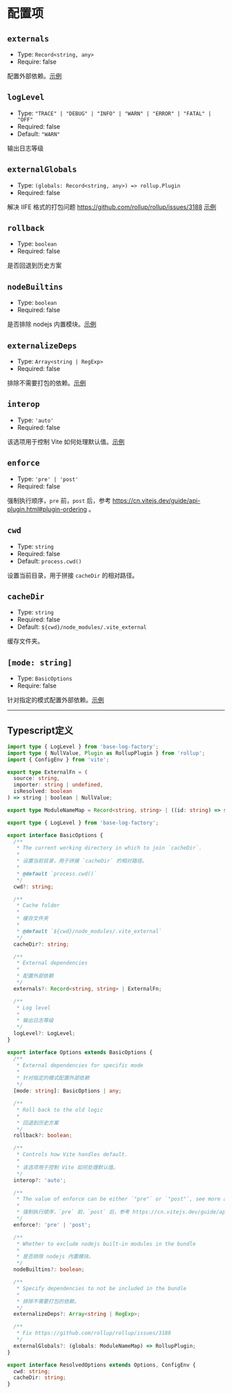 # 配置项

## `externals`
* Type: `Record<string, any>`
* Require: false

配置外部依赖。[示例](/zh/plugins/vite-plugin-external/usage#基础使用)

## `logLevel`
* Type: `"TRACE" | "DEBUG" | "INFO" | "WARN" | "ERROR" | "FATAL" | "OFF"`
* Required: false
* Default: `"WARN"`

输出日志等级

## `externalGlobals`
* Type: `(globals: Record<string, any>) => rollup.Plugin`
* Required: false

解决 IIFE 格式的打包问题 https://github.com/rollup/rollup/issues/3188 [示例](/zh/plugins/vite-plugin-external/usage#解决-iife-格式的打包问题)

## `rollback`
* Type: `boolean`
* Required: false

是否回退到历史方案

## `nodeBuiltins`
* Type: `boolean`
* Required: false

是否排除 nodejs 内置模块。[示例](/zh/plugins/vite-plugin-external/usage#构建时仅排除依赖)

## `externalizeDeps`
* Type: `Array<string | RegExp>`
* Required: false

排除不需要打包的依赖。[示例](/zh/plugins/vite-plugin-external/usage#构建时仅排除依赖)

## `interop`
* Type: `'auto'`
* Required: false

该选项用于控制 Vite 如何处理默认值。[示例](/zh/plugins/vite-plugin-external/usage#运行时检测外部依赖)

## `enforce`
* Type: `'pre' | 'post'`
* Required: false

强制执行顺序，`pre` 前，`post` 后，参考 https://cn.vitejs.dev/guide/api-plugin.html#plugin-ordering 。

## `cwd`
* Type: `string`
* Required: false
* Default: `process.cwd()`

设置当前目录，用于拼接 `cacheDir` 的相对路径。

## `cacheDir`
* Type: `string`
* Required: false
* Default: `${cwd}/node_modules/.vite_external`

缓存文件夹。

## `[mode: string]`
* Type: `BasicOptions`
* Require: false

针对指定的模式配置外部依赖。[示例](/zh/plugins/vite-plugin-external/usage#多模式场景配置)

---

## Typescript定义

```ts
import type { LogLevel } from 'base-log-factory';
import type { NullValue, Plugin as RollupPlugin } from 'rollup';
import { ConfigEnv } from 'vite';

export type ExternalFn = (
  source: string,
  importer: string | undefined,
  isResolved: boolean
) => string | boolean | NullValue;

export type ModuleNameMap = Record<string, string> | ((id: string) => string);

export type { LogLevel } from 'base-log-factory';

export interface BasicOptions {
  /**
   * The current working directory in which to join `cacheDir`.
   *
   * 设置当前目录，用于拼接 `cacheDir` 的相对路径。
   *
   * @default `process.cwd()`
   */
  cwd?: string;

  /**
   * Cache folder
   *
   * 缓存文件夹
   *
   * @default `${cwd}/node_modules/.vite_external`
   */
  cacheDir?: string;

  /**
   * External dependencies
   *
   * 配置外部依赖
   */
  externals?: Record<string, string> | ExternalFn;

  /**
   * Log level
   *
   * 输出日志等级
   */
  logLevel?: LogLevel;
}

export interface Options extends BasicOptions {
  /**
   * External dependencies for specific mode
   *
   * 针对指定的模式配置外部依赖
   */
  [mode: string]: BasicOptions | any;

  /**
   * Roll back to the old logic
   *
   * 回退到历史方案
   */
  rollback?: boolean;

  /**
   * Controls how Vite handles default.
   *
   * 该选项用于控制 Vite 如何处理默认值。
   */
  interop?: 'auto';

  /**
   * The value of enforce can be either `"pre"` or `"post"`, see more at https://vitejs.dev/guide/api-plugin.html#plugin-ordering.
   *
   * 强制执行顺序，`pre` 前，`post` 后，参考 https://cn.vitejs.dev/guide/api-plugin.html#plugin-ordering。
   */
  enforce?: 'pre' | 'post';

  /**
   * Whether to exclude nodejs built-in modules in the bundle
   *
   * 是否排除 nodejs 内置模块。
   */
  nodeBuiltins?: boolean;

  /**
   * Specify dependencies to not be included in the bundle
   *
   * 排除不需要打包的依赖。
   */
  externalizeDeps?: Array<string | RegExp>;

  /**
   * Fix https://github.com/rollup/rollup/issues/3188
   */
  externalGlobals?: (globals: ModuleNameMap) => RollupPlugin;
}

export interface ResolvedOptions extends Options, ConfigEnv {
  cwd: string;
  cacheDir: string;
}
```